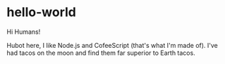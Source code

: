 hello-world
===========

Hi Humans!

Hubot here, I like Node.js and CofeeScript (that's what I'm made of).
I've had tacos on the moon and find them far superior to Earth tacos.
